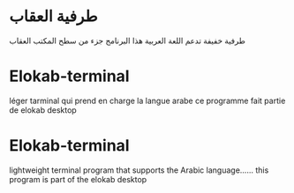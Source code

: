 # طرفية العقاب
طرفية خفيفة تدعم اللعة العربية
هذا البرنامج جزء من سطح المكتب العقاب

# Elokab-terminal
léger tarminal qui prend en charge la langue arabe
ce programme fait partie de elokab desktop

# Elokab-terminal 
lightweight terminal program that supports the Arabic language......
this program is part of the elokab desktop


